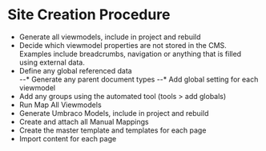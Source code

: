 # Site Creation Procedure

+ Generate all viewmodels, include in project and rebuild
+ Decide which viewmodel properties are not stored in the CMS. Examples include breadcrumbs, navigation or anything that is filled using external data.  
+ Define any global referenced data   
--* Generate any parent document types
--* Add global setting for each viewmodel
+ Add any groups using the automated tool (tools > add globals)
+ Run Map All Viewmodels
+ Generate Umbraco Models, include in project and rebuild
+ Create and attach all Manual Mappings  
+ Create the master template and templates for each page
+ Import content for each page
